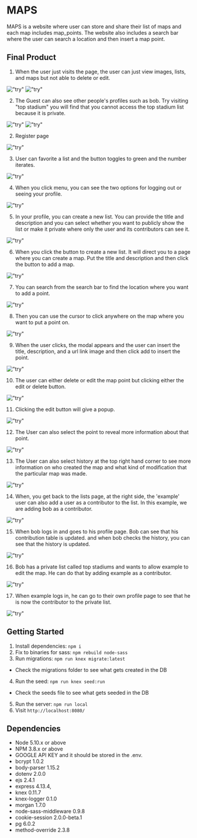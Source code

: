 # MAPS

MAPS is a website where user can store and share their list of maps and each map includes map_points. The website also includes a search bar where the user can search  a location and then insert a map point.

## Final Product

1. When the user just visits the page, the user can just view images, lists, and maps but not able to delete or edit.

  !["try"](https://github.com/vivienfan/Miterm_Map/blob/master/docs/main%20page.png)
  !["try"](https://github.com/vivienfan/Miterm_Map/blob/master/docs/notloggedinview.png)

2. The Guest can also see other people's profiles such as bob. Try visiting "top stadium" you will find that you cannot access the top stadium list because it is private.

  !["try"](https://github.com/vivienfan/Miterm_Map/blob/master/docs/visitingbobpage.png)
  !["try"](https://github.com/vivienfan/Miterm_Map/blob/master/docs/accesstohostdenied.png)

2. Register page

  !["try"](https://github.com/vivienfan/Miterm_Map/blob/master/docs/register.png)

3. User can favorite a list and the button toggles to green and the number iterates.

  !["try"](https://github.com/vivienfan/Miterm_Map/blob/master/docs/favorite.png)

4. When you click menu, you can see the two options for logging out or seeing your profile.

  !["try"](https://github.com/vivienfan/Miterm_Map/blob/master/docs/menu)

5. In your profile, you can create a new list. You can provide the title and description and you can select whether you want to publicly show the list or make it private where only the user and its contributors can see it.

  !["try"](https://github.com/vivienfan/Miterm_Map/blob/master/docs/creatinganewlist.png)


6. When you click the button to create a new list. It will direct you to a page where you can create a map. Put the title and description and then click the button to add a map.

!["try"](https://github.com/vivienfan/Miterm_Map/blob/master/docs/creatingamap.png)

7. You can search from the search bar to find the location where you want to add a point.

!["try"](https://github.com/vivienfan/Miterm_Map/blob/master/docs/viewingmap.png)

8. Then you can use the cursor to click anywhere on the map where you want to put a point on.

!["try"](https://github.com/vivienfan/Miterm_Map/blob/master/docs/newpointpopup.png)

9. When the user clicks, the modal appears and the user can insert the title, description, and a url link image and then click add to insert the point.

!["try"](https://github.com/vivienfan/Miterm_Map/blob/master/docs/newpointpopup.png)

10. The user can either delete or edit the map point but clicking either the edit or delete button.

!["try"](https://github.com/vivienfan/Miterm_Map/blob/master/docs/mappointedit2.png)

11. Clicking the edit button will give a popup.

!["try"](https://github.com/vivienfan/Miterm_Map/blob/master/docs/edit%20the%20mappoint.png)

12. The User can also select the point to reveal more information about that point.

!["try"](https://github.com/vivienfan/Miterm_Map/blob/master/docs/clickingmappoint.png)

13. The User can also select history at the top right hand corner to see more information on who created the map and what kind of modification that the particular map was made.

!["try"](https://github.com/vivienfan/Miterm_Map/blob/master/docs/history.png)

14. When, you get back to the lists page, at the right side, the 'example' user can also add a user as a contributor to the list. In this example, we are adding bob as a contributor.

!["try"](https://github.com/vivienfan/Miterm_Map/blob/master/docs/addContr.png)

15. When bob logs in and goes to his profile page. Bob can see that his contribution table is updated. and when bob checks the history, you can see that the history is updated.

!["try"](https://github.com/vivienfan/Miterm_Map/blob/master/docs/bobcontribution.png)

16. Bob has a private list called top stadiums and wants to allow example to edit the map. He can do that by adding example as a contributor.

!["try"](https://github.com/vivienfan/Miterm_Map/blob/master/docs/addedprivatecont.png)

17. When example logs in, he can go to their own profile page to see that he is now the contributor to the private list.

!["try"](https://github.com/vivienfan/Miterm_Map/blob/master/docs/creatinganewlist.png)

## Getting Started

1. Install dependencies: `npm i`
2. Fix to binaries for sass: `npm rebuild node-sass`
3. Run migrations: `npm run knex migrate:latest`
  - Check the migrations folder to see what gets created in the DB
4. Run the seed: `npm run knex seed:run`
  - Check the seeds file to see what gets seeded in the DB
5. Run the server: `npm run local`
6. Visit `http://localhost:8080/`

## Dependencies

- Node 5.10.x or above
- NPM 3.8.x or above
- GOOGLE API KEY and it should be stored in the .env.
- bcrypt 1.0.2
- body-parser 1.15.2
- dotenv 2.0.0
- ejs 2.4.1
- express 4.13.4,
- knex 0.11.7
- knex-logger  0.1.0
- morgan 1.7.0
- node-sass-middleware 0.9.8
- cookie-session 2.0.0-beta.1
- pg 6.0.2
- method-override 2.3.8
